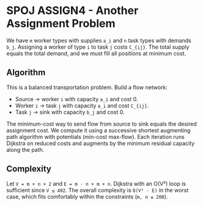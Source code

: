 # SPOJ ASSIGN4 - Another Assignment Problem

We have `m` worker types with supplies `a_i` and `n` task types with demands `b_j`.  Assigning a worker of type `i` to task `j` costs `C_{ij}`.  The total supply equals the total demand, and we must fill all positions at minimum cost.

## Algorithm

This is a balanced transportation problem.  Build a flow network:

- Source → worker `i` with capacity `a_i` and cost 0.
- Worker `i` → task `j` with capacity `a_i` and cost `C_{ij}`.
- Task `j` → sink with capacity `b_j` and cost 0.

The minimum-cost way to send flow from source to sink equals the desired assignment cost.  We compute it using a successive shortest augmenting path algorithm with potentials (min-cost max-flow).  Each iteration runs Dijkstra on reduced costs and augments by the minimum residual capacity along the path.

## Complexity

Let `V = m + n + 2` and `E = m · n + m + n`.  Dijkstra with an O(V²) loop is sufficient since `V ≤ 402`.  The overall complexity is `O(V² · E)` in the worst case, which fits comfortably within the constraints (`m, n ≤ 200`).
